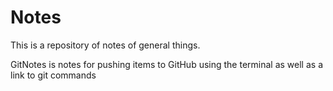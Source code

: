 # Notes
This is a repository of notes of general things.

GitNotes is notes for pushing items to GitHub using the terminal as well as a link to git commands
